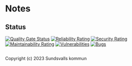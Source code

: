 # Notes

## Status

[![Quality Gate Status](https://sonarcloud.io/api/project_badges/measure?project=Sundsvallskommun_api-service-notes&metric=alert_status)](https://sonarcloud.io/summary/overall?id=Sundsvallskommun_api-service-notes)
[![Reliability Rating](https://sonarcloud.io/api/project_badges/measure?project=Sundsvallskommun_api-service-notes&metric=reliability_rating)](https://sonarcloud.io/summary/overall?id=Sundsvallskommun_api-service-notes)
[![Security Rating](https://sonarcloud.io/api/project_badges/measure?project=Sundsvallskommun_api-service-notes&metric=security_rating)](https://sonarcloud.io/summary/overall?id=Sundsvallskommun_api-service-notes)
[![Maintainability Rating](https://sonarcloud.io/api/project_badges/measure?project=Sundsvallskommun_api-service-notes&metric=sqale_rating)](https://sonarcloud.io/summary/overall?id=Sundsvallskommun_api-service-notes)
[![Vulnerabilities](https://sonarcloud.io/api/project_badges/measure?project=Sundsvallskommun_api-service-notes&metric=vulnerabilities)](https://sonarcloud.io/summary/overall?id=Sundsvallskommun_api-service-notes)
[![Bugs](https://sonarcloud.io/api/project_badges/measure?project=Sundsvallskommun_api-service-notes&metric=bugs)](https://sonarcloud.io/summary/overall?id=Sundsvallskommun_api-service-notes)

## 

Copyright (c) 2023 Sundsvalls kommun
